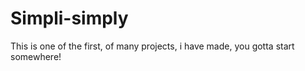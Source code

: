 # Simpli-simply
This is one of the first, of many projects, i have made, you gotta start somewhere!
